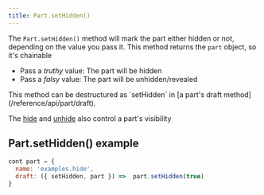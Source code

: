 ```yaml
---
title: Part.setHidden()
---
```


The `Part.setHidden()` method will mark the part either hidden
or not, depending on the value you pass it.
This method returns the `part` object, so it's chainable

- Pass a *truthy* value: The part will be hidden
- Pass a *falsy* value: The part will be unhidden/revealed

<Tip>
This method can be destructured as `setHidden` 
in [a part's draft method](/reference/api/part/draft).
</Tip>

<Related>

The [hide](/reference/api/part/hide) and
[unhide](/reference/api/part/unhide) also control a
part's visibility

</Related>

## Part.setHidden() example

```js
cont part = {
  name: 'examples.hide',
  draft: ({ setHidden, part }) =>  part.setHidden(true)
}
```

